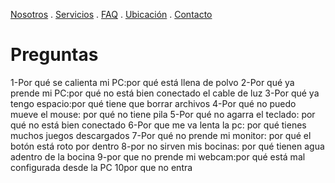 [Nosotros](./nosotros.md) . [Servicios](./servicios.md) . [FAQ](FAQ.md) . [Ubicación](ubicacion.md) . [Contacto](./contacto.md)

# Preguntas
1-Por qué se calienta mi PC:por qué está llena de polvo 
2-Por qué ya prende mi PC:por qué no está bien conectado el cable de luz
3-Por qué ya tengo espacio:por qué tiene que borrar archivos
4-Por qué no puedo mueve el mouse: por qué no tiene pila 
5-Por qué no agarra el teclado: por qué no está bien conectado 
6-Por que me va lenta la pc: por qué tienes muchos juegos descargados 
7-Por qué no prende mi monitor: por qué el botón está roto por dentro
8-por no sirven mis bocinas: por qué tienen agua adentro de la bocina 
9-por que no prende mi webcam:por qué está mal configurada desde la PC
10por que no entra 
